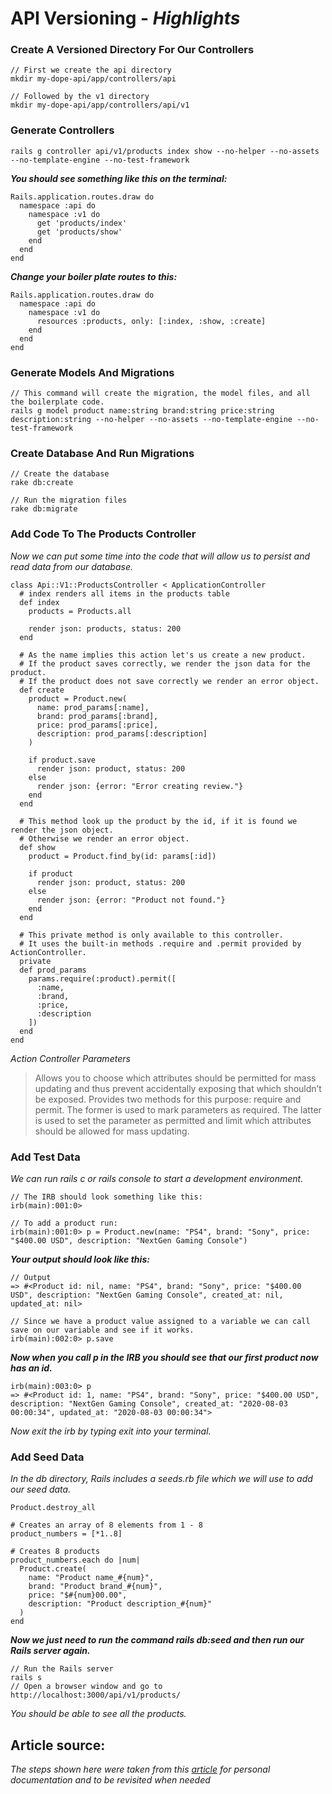 # API Versioning - _Highlights_

### Create A Versioned Directory For Our Controllers

```
// First we create the api directory
mkdir my-dope-api/app/controllers/api

// Followed by the v1 directory
mkdir my-dope-api/app/controllers/api/v1
```

### Generate Controllers
```
rails g controller api/v1/products index show --no-helper --no-assets --no-template-engine --no-test-framework
```

*__You should see something like this on the terminal:__*

```
Rails.application.routes.draw do
  namespace :api do
    namespace :v1 do
      get 'products/index'
      get 'products/show'
    end
  end
end
```
*__Change your boiler plate routes to this:__*

```
Rails.application.routes.draw do
  namespace :api do
    namespace :v1 do
      resources :products, only: [:index, :show, :create]
    end
  end
end
```

### Generate Models And Migrations

```
// This command will create the migration, the model files, and all the boilerplate code.
rails g model product name:string brand:string price:string description:string --no-helper --no-assets --no-template-engine --no-test-framework
```

### Create Database And Run Migrations

```
// Create the database
rake db:create

// Run the migration files
rake db:migrate
```

### Add Code To The Products Controller

_Now we can put some time into the code that will allow us to persist and read data from our database._

```
class Api::V1::ProductsController < ApplicationController
  # index renders all items in the products table
  def index
    products = Products.all

    render json: products, status: 200
  end

  # As the name implies this action let's us create a new product.
  # If the product saves correctly, we render the json data for the product.
  # If the product does not save correctly we render an error object.
  def create
    product = Product.new(
      name: prod_params[:name],
      brand: prod_params[:brand],
      price: prod_params[:price],
      description: prod_params[:description]
    )

    if product.save
      render json: product, status: 200
    else
      render json: {error: "Error creating review."}
    end
  end
  
  # This method look up the product by the id, if it is found we render the json object.
  # Otherwise we render an error object. 
  def show
    product = Product.find_by(id: params[:id])

    if product 
      render json: product, status: 200
    else
      render json: {error: "Product not found."}
    end
  end

  # This private method is only available to this controller.
  # It uses the built-in methods .require and .permit provided by ActionController.
  private
  def prod_params 
    params.require(:product).permit([
      :name,
      :brand,
      :price,
      :description
    ])
  end 
end
```

_Action Controller Parameters_
> Allows you to choose which attributes should be permitted for mass updating and thus prevent accidentally exposing that which shouldn’t be exposed. Provides two methods for this purpose: require and permit. The former is used to mark parameters as required. The latter is used to set the parameter as permitted and limit which attributes should be allowed for mass updating.

### Add Test Data

_We can run rails c or rails console to start a development environment._

```
// The IRB should look something like this:
irb(main):001:0>

// To add a product run:
irb(main):001:0> p = Product.new(name: "PS4", brand: "Sony", price: "$400.00 USD", description: "NextGen Gaming Console")
```
*__Your output should look like this:__*

```
// Output
=> #<Product id: nil, name: "PS4", brand: "Sony", price: "$400.00 USD", description: "NextGen Gaming Console", created_at: nil, updated_at: nil>

// Since we have a product value assigned to a variable we can call save on our variable and see if it works.
irb(main):002:0> p.save
```

*__Now when you call p in the IRB you should see that our first product now has an id.__*

```
irb(main):003:0> p
=> #<Product id: 1, name: "PS4", brand: "Sony", price: "$400.00 USD", description: "NextGen Gaming Console", created_at: "2020-08-03 00:00:34", updated_at: "2020-08-03 00:00:34">
```
_Now exit the irb by typing exit into your terminal._

### Add Seed Data

_In the db directory, Rails includes a seeds.rb file which we will use to add our seed data._

```
Product.destroy_all

# Creates an array of 8 elements from 1 - 8
product_numbers = [*1..8]

# Creates 8 products
product_numbers.each do |num|
  Product.create(
    name: "Product name_#{num}",
    brand: "Product brand_#{num}",
    price: "$#{num}00.00",
    description: "Product description_#{num}"
  )
end
```

*__Now we just need to run the command rails db:seed and then run our Rails server again.__*

```
// Run the Rails server
rails s
// Open a browser window and go to 
http://localhost:3000/api/v1/products/
```

*You should be able to see all the products.*

## Article source: ##

_The steps shown here were taken from this [article](https://medium.com/swlh/how-to-build-an-api-with-ruby-on-rails-28e27d47455a) for personal documentation and to be revisited when needed_

